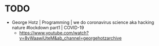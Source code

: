 # TODO
* George Hotz | Programming | we do coronavirus science aka hacking nature #lockdown​ part1 | COVID-19
    * https://www.youtube.com/watch?v=8vWaawiUteM&ab_channel=georgehotzarchive
